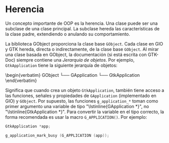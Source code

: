 # Herencia

Un concepto importante de OOP es la herencia. Una clase puede ser una subclase de una clase principal. La subclase hereda las características de la clase padre, extendiendo o anulando su comportamiento.

La biblioteca GObject proporciona la clase base `GObject`. Cada clase en GIO y GTK hereda, directa o indirectamente, de la clase base `GObject`. Al mirar una clase basada en GObject, la documentación (si está escrita con GTK-Doc) siempre contiene una *Jerarquía de objetos*. Por ejemplo, `GtkApplication` tiene la siguiente jerarquía de objetos:

\begin{verbatim}
GObject
└── GApplication
    └── GtkApplication
\end{verbatim}

Significa que cuando crea un objeto `GtkApplication`, también tiene acceso a las funciones, señales y propiedades de `GApplication` (implementado en GIO) y `GObject`. Por supuesto, las funciones `g_application_*` toman como primer argumento una variable de tipo "\lstinline{GApplication *}", no "\lstinline{GtkApplication *}". Para convertir la variable en el tipo correcto, la forma recomendada es usar la macro `G_APPLICATION()`. Por ejemplo:

```c
GtkApplication *app;

g_application_mark_busy (G_APPLICATION (app));
```
